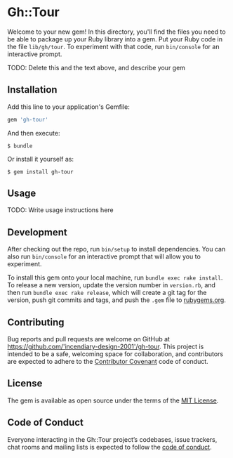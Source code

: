 # Gh::Tour

Welcome to your new gem! In this directory, you'll find the files you need to be able to package up your Ruby library into a gem. Put your Ruby code in the file `lib/gh/tour`. To experiment with that code, run `bin/console` for an interactive prompt.

TODO: Delete this and the text above, and describe your gem

## Installation

Add this line to your application's Gemfile:

```ruby
gem 'gh-tour'
```

And then execute:

    $ bundle

Or install it yourself as:

    $ gem install gh-tour

## Usage

TODO: Write usage instructions here

## Development

After checking out the repo, run `bin/setup` to install dependencies. You can also run `bin/console` for an interactive prompt that will allow you to experiment.

To install this gem onto your local machine, run `bundle exec rake install`. To release a new version, update the version number in `version.rb`, and then run `bundle exec rake release`, which will create a git tag for the version, push git commits and tags, and push the `.gem` file to [rubygems.org](https://rubygems.org).

## Contributing

Bug reports and pull requests are welcome on GitHub at https://github.com/'incendiary-design-2001'/gh-tour. This project is intended to be a safe, welcoming space for collaboration, and contributors are expected to adhere to the [Contributor Covenant](http://contributor-covenant.org) code of conduct.

## License

The gem is available as open source under the terms of the [MIT License](https://opensource.org/licenses/MIT).

## Code of Conduct

Everyone interacting in the Gh::Tour project’s codebases, issue trackers, chat rooms and mailing lists is expected to follow the [code of conduct](https://github.com/'incendiary-design-2001'/gh-tour/blob/master/CODE_OF_CONDUCT.md).
